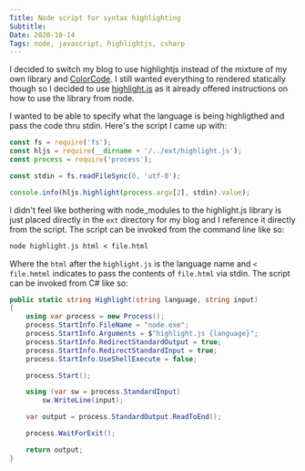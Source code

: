 ```yaml
---
Title: Node script for syntax highlighting
Subtitle: 
Date: 2020-10-14
Tags: node, javascript, highlightjs, csharp
---
```


I decided to switch my blog to use highlightjs instead of the mixture of my own library and
[ColorCode](https://github.com/windows-toolkit/ColorCode-Universal). I still wanted everything to rendered statically
though so I decided to use [highlight.js](https://highlightjs.org/) as it already offered instructions on how to use the
library from node.

<!--more-->

I wanted to be able to specify what the language is being highligthed and pass the code thru stdin. Here's the script I
came up with:

```javascript
const fs = require('fs');
const hljs = require(__dirname + '/../ext/highlight.js');
const process = require('process');

const stdin = fs.readFileSync(0, 'utf-8');

console.info(hljs.highlight(process.argv[2], stdin).value);
```

I didn't feel like bothering with node_modules to the highlight.js library is just placed directly in the `ext`
directory for my blog and I reference it directly from the script. The script can be invoked from the command line
like so:

```cmd
node highlight.js html < file.html
```

Where the `html` after the `highlight.js` is the language name and `< file.hmtml` indicates to pass the contents of
`file.html` via stdin. The script can be invoked from C# like so:

```csharp
public static string Highlight(string language, string input)
{
    using var process = new Process();
    process.StartInfo.FileName = "node.exe";
    process.StartInfo.Arguments = $"highlight.js {language}";
    process.StartInfo.RedirectStandardOutput = true;
    process.StartInfo.RedirectStandardInput = true;
    process.StartInfo.UseShellExecute = false;

    process.Start();

    using (var sw = process.StandardInput)
        sw.WriteLine(input);

    var output = process.StandardOutput.ReadToEnd();

    process.WaitForExit();

    return output;
}
```
